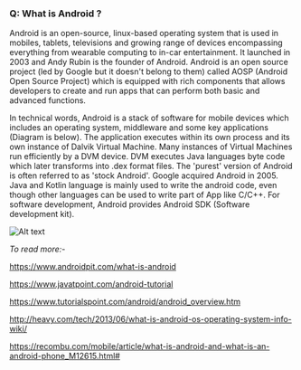 ### Q: What is Android ?

Android is an open-source, linux-based operating system that is used in mobiles, tablets, televisions and growing range of devices encompassing everything from wearable computing to in-car entertainment. It launched in 2003 and Andy Rubin is the founder of Android. Android is an open source project (led by Google but it doesn't belong to them) called AOSP (Android Open Source Project) which is equipped with rich components that allows developers to create and run apps that can perform both basic and advanced functions.

In technical words, Android is a stack of software for mobile devices which includes an operating system, middleware and some key applications (Diagram is below). The application executes within its own process and its own instance of Dalvik Virtual Machine. Many instances of Virtual Machines run efficiently by a DVM device. DVM executes Java languages byte code which later transforms into .dex format files. The 'purest' version of Android is often referred to as 'stock Android'. Google acquired Android in 2005. Java and Kotlin language is mainly used to write the android code, even though other languages can be used to write part of App like C/C++. For software development, Android provides Android SDK (Software development kit).

![Alt text](https://www.howtogeek.com/wp-content/uploads/2014/05/android-architecture.png.pagespeed.ce.aKAjPj1k0Q.png "Android architecture")

*To read more:-*

https://www.androidpit.com/what-is-android

https://www.javatpoint.com/android-tutorial

https://www.tutorialspoint.com/android/android_overview.htm

http://heavy.com/tech/2013/06/what-is-android-os-operating-system-info-wiki/

https://recombu.com/mobile/article/what-is-android-and-what-is-an-android-phone_M12615.html#

